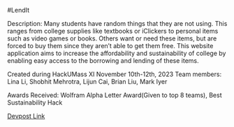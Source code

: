 #LendIt

Description: Many students have random things that they are not using. This ranges from college supplies like textbooks or iClickers to personal items such as video games or books. Others want or need these items, but are forced to buy them since they aren’t able to get them free. This website application aims to increase the affordability and sustainability of college by enabling easy access to the borrowing and lending of these items.

Created during HackUMass XI November 10th-12th, 2023
Team members: Lina Li, Shobhit Mehrotra, Lijun Cai, Brian Liu, Mark Iyer

Awards Received:
Wolfram Alpha Letter Award(Given to top 8 teams), Best Sustainability Hack


<a href="https://devpost.com/software/lendit-rmgkul?ref_content=user-portfolio&ref_feature=in_progress" alt="devpost">Devpost Link</a>
